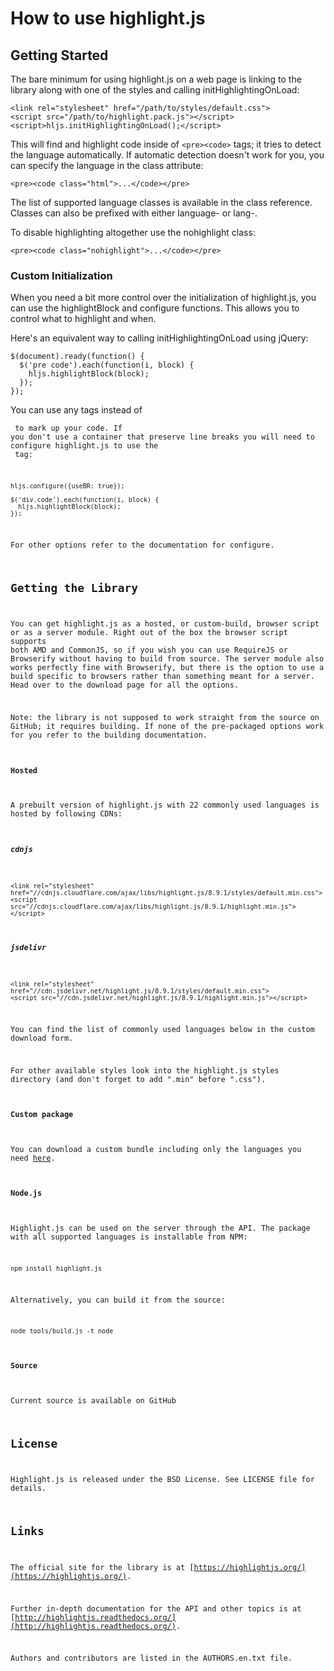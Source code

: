 # How to use highlight.js

## Getting Started

The bare minimum for using highlight.js on a web page is linking to the library along with one of the styles and calling initHighlightingOnLoad:

```
<link rel="stylesheet" href="/path/to/styles/default.css">
<script src="/path/to/highlight.pack.js"></script>
<script>hljs.initHighlightingOnLoad();</script>
```

This will find and highlight code inside of ```<pre><code>``` tags; it tries to detect the language automatically. If automatic detection doesn't work for you, you can specify the language in the class attribute:

```
<pre><code class="html">...</code></pre>
```

The list of supported language classes is available in the class reference. Classes can also be prefixed with either language- or lang-.

To disable highlighting altogether use the nohighlight class:

```
<pre><code class="nohighlight">...</code></pre>
```

### Custom Initialization

When you need a bit more control over the initialization of highlight.js, you can use the highlightBlock and configure functions. This allows you to control what to highlight and when.

Here's an equivalent way to calling initHighlightingOnLoad using jQuery:

```
$(document).ready(function() {
  $('pre code').each(function(i, block) {
    hljs.highlightBlock(block);
  });
});
```

You can use any tags instead of <pre><code> to mark up your code. If you don't use a container that preserve line breaks you will need to configure highlight.js to use the <br> tag:

```
hljs.configure({useBR: true});

$('div.code').each(function(i, block) {
  hljs.highlightBlock(block);
});
```

For other options refer to the documentation for configure.

## Getting the Library

You can get highlight.js as a hosted, or custom-build, browser script or as a server module. Right out of the box the browser script supports both AMD and CommonJS, so if you wish you can use RequireJS or Browserify without having to build from source. The server module also works perfectly fine with Browserify, but there is the option to use a build specific to browsers rather than something meant for a server. Head over to the download page for all the options.

Note: the library is not supposed to work straight from the source on GitHub; it requires building. If none of the pre-packaged options work for you refer to the building documentation.

#### Hosted

A prebuilt version of highlight.js with 22 commonly used languages is hosted by following CDNs:

##### cdnjs

```
<link rel="stylesheet" href="//cdnjs.cloudflare.com/ajax/libs/highlight.js/8.9.1/styles/default.min.css">
<script src="//cdnjs.cloudflare.com/ajax/libs/highlight.js/8.9.1/highlight.min.js"></script>
```

##### jsdelivr

```
<link rel="stylesheet" href="//cdn.jsdelivr.net/highlight.js/8.9.1/styles/default.min.css">
<script src="//cdn.jsdelivr.net/highlight.js/8.9.1/highlight.min.js"></script>
```

You can find the list of commonly used languages below in the custom download form.

For other available styles look into the highlight.js styles directory (and don't forget to add ".min" before ".css").

#### Custom package

You can download a custom bundle including only the languages you need [here](https://highlightjs.org/download/).

#### Node.js

Highlight.js can be used on the server through the API. The package with all supported languages is installable from NPM:

```
npm install highlight.js
```

Alternatively, you can build it from the source:

```
node tools/build.js -t node
```

#### Source

Current source is available on GitHub

## License

Highlight.js is released under the BSD License. See LICENSE file for details.

## Links

The official site for the library is at [https://highlightjs.org/](https://highlightjs.org/).

Further in-depth documentation for the API and other topics is at [http://highlightjs.readthedocs.org/](http://highlightjs.readthedocs.org/).

Authors and contributors are listed in the AUTHORS.en.txt file.